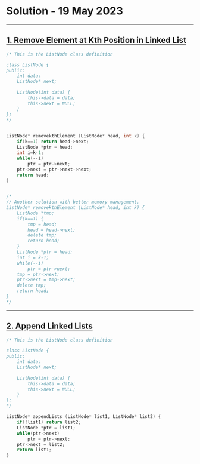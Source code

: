 # Solution - 19 May 2023

---
## [1. Remove Element at Kth Position in Linked List](https://workat.tech/problem-solving/practice/delete-kth-element-linked-list) 

```cpp
/* This is the ListNode class definition

class ListNode {
public:
	int data;
	ListNode* next;

	ListNode(int data) {
		this->data = data;
		this->next = NULL;
	}
};
*/


ListNode* removekthElement (ListNode* head, int k) {
	if(k==1) return head->next;
	ListNode *ptr = head;
	int i=k-1;
	while(--i)
		ptr = ptr->next;
	ptr->next = ptr->next->next;
	return head;
}


/*
// Another solution with better memory management.
ListNode* removekthElement (ListNode* head, int k) {
	ListNode *tmp;
	if(k==1) {
		tmp = head;
		head = head->next;
		delete tmp;
		return head;
	}
	ListNode *ptr = head;
	int i = k-1;
	while(--i)
		ptr = ptr->next;
	tmp = ptr->next;
	ptr->next = tmp->next;
	delete tmp;
	return head;
}
*/
```

---
## [2. Append Linked Lists](https://workat.tech/problem-solving/practice/append-linked-lists) 

```cpp
/* This is the ListNode class definition

class ListNode {
public:
	int data;
	ListNode* next;

	ListNode(int data) {
		this->data = data;
		this->next = NULL;
	}
};
*/

ListNode* appendLists (ListNode* list1, ListNode* list2) {
	if(!list1) return list2;
	ListNode *ptr = list1;
	while(ptr->next)
		ptr = ptr->next;
	ptr->next = list2;
	return list1;
}
```